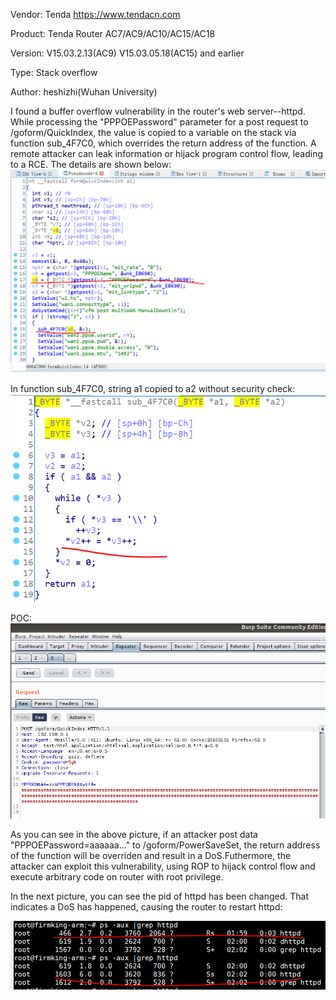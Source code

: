 Vendor: Tenda https://www.tendacn.com

Product: Tenda Router AC7/AC9/AC10/AC15/AC18

Version: V15.03.2.13(AC9)  V15.03.05.18(AC15) and earlier

Type: Stack overflow

Author: heshizhi(Wuhan University)

I found a buffer overflow vulnerability in the router's web server--httpd. While processing the "PPPOEPassword" parameter for a post request to /goform/QuickIndex, the value is copied to a variable on the stack via function sub_4F7C0, which overrides the return address of the function. A remote attacker can leak information or hijack program control flow, leading to a RCE.
The details are shown below: 
![image](https://github.com/pwnninja/tenda/blob/main/images/formQuickIndexStackoverflow1.png)

In function sub_4F7C0, string a1 copied to a2 without security check:
![image](https://github.com/pwnninja/tenda/blob/main/images/formQuickIndexStackoverflow2.png)

POC:
![image](https://github.com/pwnninja/tenda/blob/main/images/formQuickIndexStackoverflow3.png)

As you can see in the above picture, if an attacker post data "PPPOEPassword=aaaaaa..." to /goform/PowerSaveSet, the return address of the function will be overriden and result in a DoS.Futhermore, the attacker can exploit this vulnerability, using ROP to hijack control flow and execute arbitrary code on router with root privilege.

In the next picture, you can see the pid of httpd has been changed. That indicates a DoS has happened, causing the router to restart httpd:

![image](https://github.com/pwnninja/tenda/blob/main/images/formQuickIndexStackoverflow4.png)
